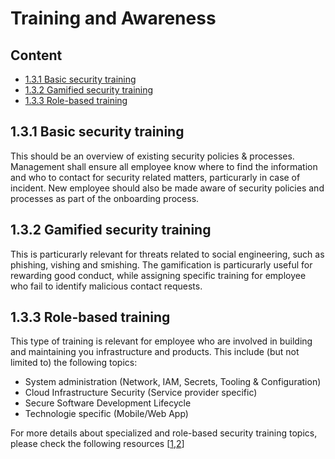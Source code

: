 # Training and Awareness

## Content 
* [1.3.1 Basic security training](#131-basic-security-training)
* [1.3.2 Gamified security training](#132-gamified-security-training)
* [1.3.3 Role-based training](#133-role-based-training)



## 1.3.1 Basic security training
This should be an overview of existing security policies & processes. Management shall ensure all employee know where to find the information and who to contact for security related matters, particurarly in case of incident. New employee should also be made aware of security policies and processes as part of the onboarding process. 

## 1.3.2 Gamified security training
This is particurarly relevant for threats related to social engineering, such as phishing, vishing and smishing. The gamification is particurarly useful for rewarding good conduct, while assigning specific training for employee who fail to identify malicious contact requests. 

## 1.3.3 Role-based training
This type of training is relevant for employee who are involved in building and maintaining you infrastructure and products. This include (but not limited to) the following topics: 
* System administration (Network, IAM, Secrets, Tooling & Configuration)
* Cloud Infrastructure Security (Service provider specific)
* Secure Software Development Lifecycle
* Technologie specific (Mobile/Web App)

For more details about specialized and role-based security training topics, please check the following resources [[1](../references.md#1-sans-cssr),[2](../references.md#2-paul-jerimy-scr)]
